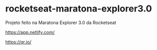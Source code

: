 # rocketseat-maratona-explorer3.0
Projeto feito na Maratona Explorer 3.0 da Rocketseat

https://app.netlify.com/

https://qr.io/

